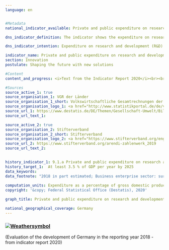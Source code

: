 ```yaml
---
language: en    


#Metadata    
national_indicator_available: Private and public expenditure on research and development    

dns_indicator_definition: The indicator shows the expenditure on research and development by businesses, general government and institutions of higher education in relation to gross domestic product (GDP).    

dns_indicator_intention: Expenditure on research and development (R&D) is an important, although not the only determinant of an economy’s rate of innovation. The higher the expenditure, the higher the probability of more dynamic gains in productivity, the stronger economic growth and the more competitiveness is improved. The Federal Government has therefore set itself the goal of ensuring that expenditure on research and development increases to at least an annual 3.5 % 1 of gross domestic product by 2025.    

indicator_name: Private and public expenditure on research and development    
section: Innovation    
postulate: Shaping the future with new solutions    

#Content    
content_and_progress: <i>Text from the Indicator Report 2020</i><br><br>Research and development are scientific activities and are defined as creative and systematic work to expand the level of knowledge – including knowledge of humankind, culture and society – and the development of new applications based on the existing knowledge. The main criterion applied to differentiate between R&D and related activities is whether the activity involves an appreciable element of newness or further development.<br><br>The share of research and development expenditure in the gross domestic product (GDP) is determined annually by the Federal Statistical Office. Overall expenditure on research and development comprises expenditure by general government (including non-profit private research institutions), institutions of higher education, and businesses. The surveys and calculations adhere to the recommended methodologies of the Frascati Manual of the OECD on statistics about research and development, which also enable international comparisons.<br><br>Overall R&D expenditure in Germany in 2016 amounted to 92.2 billion euros, equivalent to 2.9 % of GDP. Since 2000, the proportion in Germany has increased by about 0.5 percentage points. In the 1990s it initially fell, dropping to its lowest point in 1994/95 and not surpassing the 1991 level again until 2002. The original goal envisaged for 2010 – a share of 3 % of R&D expenditure in GDP – was at no point reached. Following a change in the target, the 2016 indicator was 0.6 percentage points below the annual target of 3.5 % of GDP by 2025. If the development of the last five years continues, it can be assumed that the target value will not be reached.<br><br>In international comparison, Germany is ahead of the USA with 2.7 % (2016) and the EU-28 region with just 2.0 %. On the other hand, some countries as for example Sweden (3.3 %) or Japan (3.1 %) are considerably ahead of Germany.<br><br>In 2016, businesses accounted for the by far largest share of R&D expenditure in Germany at around 68 %, with 18 % spent by institutions of higher education and a further 14 % by both public and private non-profit research institutions. Staff employed in R&D comprised around 658,000 full-time equivalents, a figure that includes only the share of their working hours actually spent on R&D work. Some 63 % of the staff work in businesses, 21 % in institutions of higher education and 16 % in public and private non-profit research institutions.    

#Sources    
source_active_1: true
source_organisation_1: VGR der Länder
source_organisation_1_short: Volkswirtschaftliche Gesamtrechnungen der Länder
source_organisation_logo_1: <a href="http://www.statistikportal.de/de/veroeffentlichungen/volkswirtschaftliche-gesamtrechnungen-der-laender"><img src="https://g205sdgs.github.io/sdg-indicators/public/logosEn/vwgdl.png" alt=" Volkswirtschaftliche Gesamtrechnungen der Länder" title="Click here to visit the homepage of the organization" /></a>
source_url_1: https://www.destatis.de/DE/Themen/Gesellschaft-Umwelt/Bildung-Forschung-Kultur/Forschung-Entwicklung/Tabellen/fue-ausgaben-bip-zeitreihe.html                        
source_url_text_1:                         

source_active_2: true
source_organisation_2: Stifterverband
source_organisation_2_short: Stifterverband
source_organisation_logo_2: <a href="https://www.stifterverband.org/english/"><img src="https://g205sdgs.github.io/sdg-indicators/public/logosEn/stftvb.png" alt=" Stifterverband" title="Click here to visit the homepage of the organization" /></a>
source_url_2: https://www.stifterverband.org/arendi-zahlenwerk_2019                        
source_url_text_2:                         
    

history_indicator_1: 9.1.a Private and public expenditure on research and development                    
history_target_1:  At least 3.5 % of GDP per year by 2025    
data_keywords:    
data_footnote: "2018 in part estimated; Business enterprise sector: survey by Länder only in odd-numbered years; in even-numbered years, the shares are distributed among the Länder on a percentage basis according to the previous year."    
    
computation_units: Expenditure as a percentage of gross domestic product    
copyright: '&copy; Federal Statistical Office (Destatis), 2020'    

graph_title: Private and public expenditure on research and development    

national_geographical_coverage: Germany    
---    
```

<div>
  <div class="my-header">
    <h3>
      <a href="https://sustainabledevelopment-deutschland.github.io/en/status/"><img src="https://g205sdgs.github.io/sdg-indicators/public/Wettersymbole/Wolke.png" title="The indicator is moving in the right direction but if the trend continues, the target value will be missed by more than 20&nbsp;% in the target year" alt="Weathersymbol" />
      </a>
    </h3>
  </div>
  <div class="my-header-note">
    <span> (Evaluation of the development of Germany in the reporting year 2018 - from indicator report 2020)</span>
  </div>
</div>